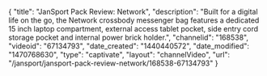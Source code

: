 {
    "title": "JanSport Pack Review: Network",
    "description": "Built for a digital life on the go, the Network crossbody messenger bag features a dedicated 15 inch laptop compartment, external access tablet pocket, side entry cord storage pocket and internal power brick holder.",
    "channelid": "168538",
    "videoid": "67134793",
    "date_created": "1440440572",
    "date_modified": "1470768630",
    "type": "captivate",
    "layout": "channelVideo",
    "url": "\/jansport\/jansport-pack-review-network\/168538-67134793"
}